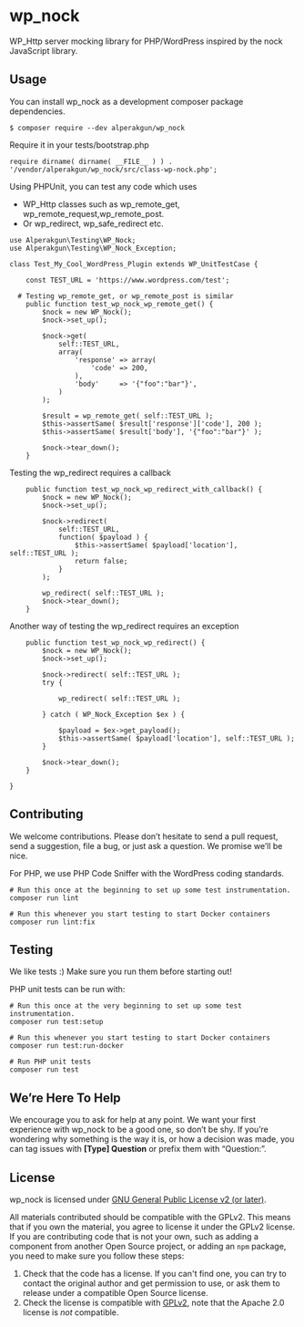 wp_nock
=========
WP_Http server mocking  library for PHP/WordPress inspired by the nock JavaScript library.

Usage
----------

You can install wp_nock as a development composer package dependencies.

```
$ composer require --dev alperakgun/wp_nock
```

Require it in your tests/bootstrap.php

```
require dirname( dirname( __FILE__ ) ) . '/vendor/alperakgun/wp_nock/src/class-wp-nock.php';
```

Using PHPUnit, you can test any code which uses 
* WP_Http classes such as wp_remote_get, wp_remote_request,wp_remote_post.
* Or wp_redirect, wp_safe_redirect etc.

```
use Alperakgun\Testing\WP_Nock;
use Alperakgun\Testing\WP_Nock_Exception;

class Test_My_Cool_WordPress_Plugin extends WP_UnitTestCase {

	const TEST_URL = 'https://www.wordpress.com/test';
  
  # Testing wp_remote_get, or wp_remote_post is similar
	public function test_wp_nock_wp_remote_get() {
		$nock = new WP_Nock();
		$nock->set_up();

		$nock->get(
			self::TEST_URL,
			array(
				'response' => array(
					'code' => 200,
				),
				'body'     => '{"foo":"bar"}',
			)
		);

		$result = wp_remote_get( self::TEST_URL );
		$this->assertSame( $result['response']['code'], 200 );
		$this->assertSame( $result['body'], '{"foo":"bar"}' );

		$nock->tear_down();
	}

```

Testing the wp_redirect requires a callback

```
	public function test_wp_nock_wp_redirect_with_callback() {
		$nock = new WP_Nock();
		$nock->set_up();

		$nock->redirect(
			self::TEST_URL,
			function( $payload ) {
				$this->assertSame( $payload['location'], self::TEST_URL );
				return false;
			}
		);

		wp_redirect( self::TEST_URL );
		$nock->tear_down();
	}
```

Another way of testing the wp_redirect requires an exception

```
	public function test_wp_nock_wp_redirect() {
		$nock = new WP_Nock();
		$nock->set_up();

		$nock->redirect( self::TEST_URL );
		try {

			wp_redirect( self::TEST_URL );

		} catch ( WP_Nock_Exception $ex ) {

			$payload = $ex->get_payload();
			$this->assertSame( $payload['location'], self::TEST_URL );
		}

		$nock->tear_down();
	}
  
}
```

Contributing
----------
We welcome contributions. Please don’t hesitate to send a
pull request, send a suggestion, file a bug, or just ask a
question. We promise we’ll be nice. 

For PHP, we use PHP Code Sniffer with the WordPress coding standards.

```
# Run this once at the beginning to set up some test instrumentation.
composer run lint

# Run this whenever you start testing to start Docker containers
composer run lint:fix

```

## Testing

We like tests :) Make sure you run them before starting out!

PHP unit tests can be run with:

```
# Run this once at the very beginning to set up some test instrumentation.
composer run test:setup

# Run this whenever you start testing to start Docker containers
composer run test:run-docker

# Run PHP unit tests
composer run test
```


## We’re Here To Help

We encourage you to ask for help at any point. We want your first
experience with wp_nock to be a good one, so don’t be shy. If you’re
wondering why something is the way it is, or how a decision was made,
you can tag issues with **<span class="label type-question">[Type]
Question</span>** or prefix them with “Question:”.

## License

wp_nock is licensed under [GNU General Public License v2 (or later)](../LICENSE.md).

All materials contributed should be compatible with the GPLv2. This means that if you own the material, you agree to license it under the GPLv2 license. If you are contributing code that is not your own, such as adding a component from another Open Source project, or adding an `npm` package, you need to make sure you follow these steps:

1. Check that the code has a license. If you can't find one, you can try to contact the original author and get permission to use, or ask them to release under a compatible Open Source license.
2. Check the license is compatible with [GPLv2](http://www.gnu.org/licenses/license-list.en.html#GPLCompatibleLicenses), note that the Apache 2.0 license is *not* compatible.
